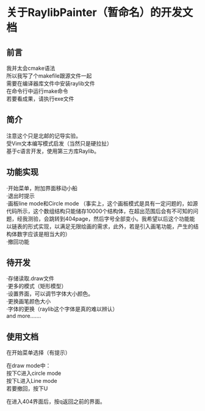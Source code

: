 # 关于RaylibPainter（暂命名）的开发文档
## 前言
我并太会cmake语法  
所以我写了个makefile跟源文件一起  
需要在编译器库文件中安装raylib文件  
在命令行中运行make命令  
若要看成果，请执行exe文件
## 简介  
注意这个只是北邮的记导实验。  
受Vim文本编写模式启发（当然只是硬拉扯）  
基于c语言开发，使用第三方库Raylib。

## 功能实现
·开始菜单，附加界面移动小船  
·退出时提示  
·画板line mode和Circle mode
（事实上，这个画板模式是具有一定问题的，如源代码所示，这个数组结构只能储存10000个结构体，在超出范围后会有不可知的问题，经我测验，会跳转到404page，然后字号全部变小。我希望以后这个功能能以链表的形式实现，以满足无限绘画的需求，此外，若是引入画笔功能，产生的结构体数字应该是相当大的）  
·撤回功能
## 待开发  
·存储读取.draw文件  
·更多的模式（矩形模型）  
·设置界面，可以调节字体大小颜色。  
·更换画笔颜色大小  
·字体的更换（raylib这个字体是真的难以辨认）  
and more.......
## 使用文档  
在开始菜单选择（有提示）

在draw mode中：  
按下C进入circle mode  
按下L进入Line mode  
若要撤回，按下U

在进入404界面后，按q返回之前的界面。

